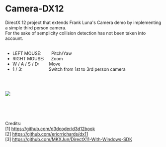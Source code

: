 # Camera-DX12
DirectX 12 project that extends Frank Luna's Camera demo by implementing a simple third person camera. <br />
For the sake of semplicity collision detection has not been taken into account. <br /> <br />

* LEFT MOUSE: &ensp;&ensp;&ensp;&ensp;Pitch/Yaw <br />
* RIGHT MOUSE: &ensp;&ensp; Zoom <br />
* W / A / S / D: &ensp;&ensp;&ensp;&ensp;Move <br />
* 1 / 3: &ensp;&ensp;&ensp;&ensp;&ensp;&ensp;&ensp;&ensp;&ensp;&ensp;&ensp; Switch from 1st to 3rd person camera

<br /><br />

![](images/camera.gif)

<br /><br /><br />

Credits: <br />
[1] https://github.com/d3dcoder/d3d12book <br />
[2] https://github.com/ericrrichards/dx11 <br />
[3] https://github.com/MKXJun/DirectX11-With-Windows-SDK

